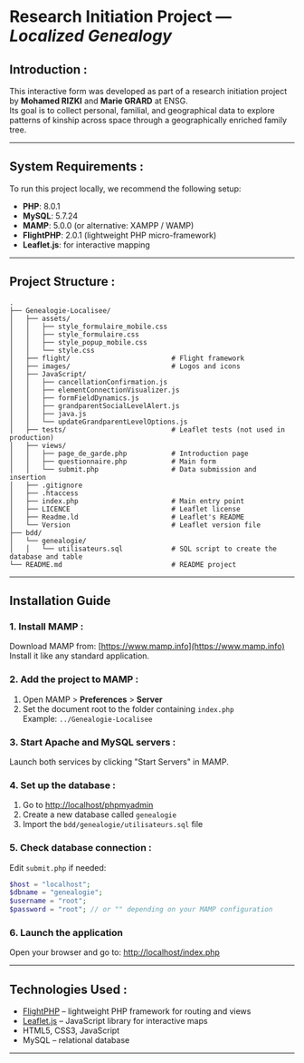 # Research Initiation Project — *Localized Genealogy*

## Introduction :

This interactive form was developed as part of a research initiation project by **Mohamed RIZKI** and **Marie GRARD** at ENSG.  
Its goal is to collect personal, familial, and geographical data to explore patterns of kinship across space through a geographically enriched family tree.

---

## System Requirements :

To run this project locally, we recommend the following setup:

- **PHP**: 8.0.1  
- **MySQL**: 5.7.24  
- **MAMP**: 5.0.0 (or alternative: XAMPP / WAMP)  
- **FlightPHP**: 2.0.1 (lightweight PHP micro-framework)  
- **Leaflet.js**: for interactive mapping

---

## Project Structure :

```
.
├── Genealogie-Localisee/
│   ├── assets/
│   │   ├── style_formulaire_mobile.css
│   │   ├── style_formulaire.css
│   │   ├── style_popup_mobile.css
│   │   └── style.css
│   ├── flight/                         # Flight framework
│   ├── images/                         # Logos and icons
│   ├── JavaScript/
│   │   ├── cancellationConfirmation.js
│   │   ├── elementConnectionVisualizer.js
│   │   ├── formFieldDynamics.js
│   │   ├── grandparentSocialLevelAlert.js
│   │   ├── java.js
│   │   └── updateGrandparentLevelOptions.js
│   ├── tests/                          # Leaflet tests (not used in production)
│   ├── views/
│   │   ├── page_de_garde.php           # Introduction page
│   │   ├── questionnaire.php           # Main form
│   │   └── submit.php                  # Data submission and insertion
│   ├── .gitignore
│   ├── .htaccess
│   ├── index.php                       # Main entry point
│   ├── LICENCE                         # Leaflet license
│   ├── Readme.ld                       # Leaflet's README
│   └── Version                         # Leaflet version file
├── bdd/
│   └── genealogie/
│   │   └── utilisateurs.sql            # SQL script to create the database and table
└── README.md                           # README project
```

---

## Installation Guide

### 1. Install MAMP :

Download MAMP from: [https://www.mamp.info](https://www.mamp.info)  
Install it like any standard application.

### 2. Add the project to MAMP :

1. Open MAMP > **Preferences** > **Server**  
2. Set the document root to the folder containing `index.php`  
   Example: `../Genealogie-Localisee`

### 3. Start Apache and MySQL servers :

Launch both services by clicking "Start Servers" in MAMP.

### 4. Set up the database :

1. Go to [http://localhost/phpmyadmin](http://localhost/phpmyadmin)  
2. Create a new database called `genealogie`  
3. Import the `bdd/genealogie/utilisateurs.sql` file

### 5. Check database connection :

Edit `submit.php` if needed:

```php
$host = "localhost";
$dbname = "genealogie";
$username = "root";
$password = "root"; // or "" depending on your MAMP configuration
```

### 6. Launch the application

Open your browser and go to: [http://localhost/index.php](http://localhost/index.php)

---

## Technologies Used :

- [FlightPHP](https://flightphp.com/) – lightweight PHP framework for routing and views  
- [Leaflet.js](https://leafletjs.com/) – JavaScript library for interactive maps  
- HTML5, CSS3, JavaScript  
- MySQL – relational database

---
